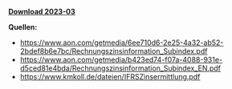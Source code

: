 [**Download 2023-03**](https://downgit.github.io/#/home?url=https://github.com/GeorgGoldbach/Zinsarchiv/tree/master/2023-03)

**Quellen:**
* https://www.aon.com/getmedia/6ee710d6-2e25-4a32-ab52-2bdef8b6e7bc/Rechnungszinsinformation_Subindex.pdf
* https://www.aon.com/getmedia/b423ed74-f07a-4088-931e-d5ced81e4bda/Rechnungszinsinformation_Subindex_EN.pdf
* https://www.kmkoll.de/dateien/IFRSZinsermittlung.pdf
